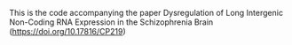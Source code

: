 This is the code accompanying the paper Dysregulation of Long Intergenic Non-Coding RNA Expression in the Schizophrenia Brain (https://doi.org/10.17816/CP219)
